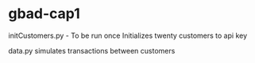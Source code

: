 # gbad-cap1

initCustomers.py - To be run once
	Initializes twenty customers to api key

data.py
	simulates transactions between customers


